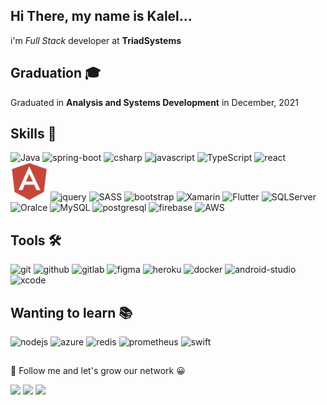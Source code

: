 ## Hi There, my name is Kalel...

<p align="left">
  i'm <i>Full Stack</i> developer at <strong>TriadSystems</strong>
 </p>

## Graduation 🎓
Graduated in <strong>Analysis and Systems Development</strong> in December, 2021

## Skills 🦄

<p>
<img alt="Java" width="60" src="https://cdn.jsdelivr.net/gh/devicons/devicon/icons/java/java-original-wordmark.svg"/>
<img alt="spring-boot" src="https://cdn.jsdelivr.net/gh/devicons/devicon/icons/spring/spring-original-wordmark.svg" width="60">
<img alt="csharp" src="https://cdn.jsdelivr.net/gh/devicons/devicon/icons/csharp/csharp-original.svg" width="60" />
<img alt="javascript" src="https://cdn.jsdelivr.net/gh/devicons/devicon/icons/javascript/javascript-original.svg" width="60" />
<img alt="TypeScript" width="60" src="https://cdn.jsdelivr.net/gh/devicons/devicon/icons/typescript/typescript-original.svg"/>
<img alt="react" src="https://cdn.jsdelivr.net/gh/devicons/devicon/icons/react/react-original-wordmark.svg" width="60" />
<img alt="ANGULARJS" width="60" src="https://raw.githubusercontent.com/devicons/devicon/master/icons/angularjs/angularjs-plain.svg" />
<img alt="jquery" src="https://cdn.jsdelivr.net/gh/devicons/devicon/icons/jquery/jquery-original-wordmark.svg" width="60" />
<img alt="SASS" src="https://cdn.jsdelivr.net/gh/devicons/devicon/icons/sass/sass-original.svg" width="60">
<img alt="bootstrap" src="https://cdn.jsdelivr.net/gh/devicons/devicon/icons/bootstrap/bootstrap-plain.svg" width="60" />
<img alt="Xamarin" src="https://cdn.jsdelivr.net/gh/devicons/devicon/icons/xamarin/xamarin-original-wordmark.svg" width="60" />
<img alt="Flutter" src="https://cdn.jsdelivr.net/gh/devicons/devicon/icons/flutter/flutter-original.svg" width="60" />
<img alt="SQLServer" src="https://cdn.jsdelivr.net/gh/devicons/devicon/icons/microsoftsqlserver/microsoftsqlserver-plain-wordmark.svg" width="60" />
<img alt="Oralce" src="https://cdn.jsdelivr.net/gh/devicons/devicon/icons/oracle/oracle-original.svg" width="60">
<img alt="MySQL" src="https://cdn.jsdelivr.net/gh/devicons/devicon/icons/mysql/mysql-original-wordmark.svg" width="60"/>
<img alt="postgresql" src="https://cdn.jsdelivr.net/gh/devicons/devicon/icons/postgresql/postgresql-plain-wordmark.svg" width="60"/>
<img alt="firebase" src="https://cdn.jsdelivr.net/gh/devicons/devicon/icons/firebase/firebase-plain-wordmark.svg" width="60">
<img alt="AWS" src=".github/aws.svg" width="70">
</p>
  
## Tools 🛠️

<p>
<img alt="git" src="https://cdn.jsdelivr.net/gh/devicons/devicon/icons/git/git-original.svg" width="60" />
<img alt="github" src="https://cdn.jsdelivr.net/gh/devicons/devicon/icons/github/github-original-wordmark.svg" width="60" />
<img alt="gitlab" src="https://cdn.jsdelivr.net/gh/devicons/devicon/icons/gitlab/gitlab-original-wordmark.svg" width="60" />
<img alt="figma" src="https://cdn.jsdelivr.net/gh/devicons/devicon/icons/figma/figma-original.svg" width="60" />
<img alt="heroku" src="https://cdn.jsdelivr.net/gh/devicons/devicon/icons/heroku/heroku-original-wordmark.svg" width="60" />
<img alt="docker" src="https://cdn.jsdelivr.net/gh/devicons/devicon/icons/docker/docker-original-wordmark.svg" width="60" />
<img alt="android-studio" src="https://cdn.jsdelivr.net/gh/devicons/devicon/icons/androidstudio/androidstudio-original.svg" width="60" />
<img alt="xcode" src="https://cdn.jsdelivr.net/gh/devicons/devicon/icons/xcode/xcode-original.svg" width="60" />
</p>

## Wanting to learn 📚

<p>
<img alt="nodejs" src="https://cdn.jsdelivr.net/gh/devicons/devicon/icons/nodejs/nodejs-original.svg" width="60" />
<img alt="azure" src="https://cdn.jsdelivr.net/gh/devicons/devicon/icons/azure/azure-original.svg" width="60" />
<img alt="redis" src="https://cdn.jsdelivr.net/gh/devicons/devicon/icons/redis/redis-original-wordmark.svg" width="60" />
<img alt="prometheus" src="https://cdn.jsdelivr.net/gh/devicons/devicon/icons/prometheus/prometheus-original-wordmark.svg" width="60" />
<img alt="swift" src="https://cdn.jsdelivr.net/gh/devicons/devicon/icons/swift/swift-original-wordmark.svg" width="60" />

</p>
 
## 
<p align="left">
  💌 Follow me and let's grow our network 😀
</p>

<div>
  
<p align="left">
<a href="https://www.instagram.com/kalelfleith/" alt="Instagram">
  <img src="https://img.shields.io/badge/-Instagram-DF0174?style=for-the-badge&logo=instagram&logoColor=white&link=https://www.instagram.com/iuricoding/"/></a>
<a href="https://www.linkedin.com/in/kalel-fleith-perfil/" alt="Linkedin">
  <img src="https://img.shields.io/badge/-Linkedin-0e76a8?style=for-the-badge&logo=Linkedin&logoColor=white&link=https://www.linkedin.com/in/iuricode" /></a>
<a href = "mailto:kalelfleith03@gmail.com" alt="Gmail">
  <img src="https://img.shields.io/badge/Gmail-D14836?style=for-the-badge&logo=gmail&logoColor=white"></a>  
</p>

</div>
